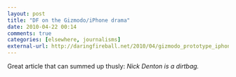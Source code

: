 ```yaml
---
layout: post  
title: "DF on the Gizmodo/iPhone drama"  
date: 2010-04-22 00:14  
comments: true  
categories: [elsewhere, journalisms]
external-url: http://daringfireball.net/2010/04/gizmodo_prototype_iphone  
---
```


Great article that can summed up thusly: <em>Nick Denton is a dirtbag.</em>
